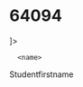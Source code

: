 # 64094

<xml version=¨1.0¨ encoding=¨utf-8?>
  
  <!--DTD-->
  <!DOCTYPE name
[
<!ELEMENT Studentname (fname lname)>

]>
  
  
  
   <!--XML-->
  
<date>
  </date>
     
      
      <name>
  <fname>Studentfirstname</fname>
  <lname>
    </name>
  
  
  
 
  
  

